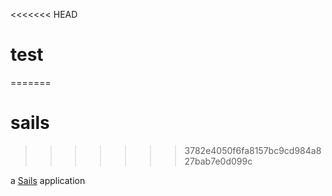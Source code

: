 <<<<<<< HEAD
# test
=======
# sails
>>>>>>> 3782e4050f6fa8157bc9cd984a827bab7e0d099c

a [Sails](http://sailsjs.org) application
